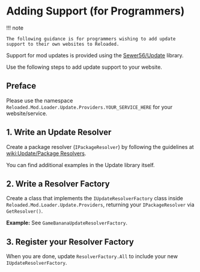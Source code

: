 # Adding Support (for Programmers)

!!! note

    The following guidance is for programmers wishing to add update support to their own websites to Reloaded.  

Support for mod updates is provided using the [Sewer56/Update](https://github.com/Sewer56/Update) library.  

Use the following steps to add update support to your website.  

## Preface

Please use the namespace `Reloaded.Mod.Loader.Update.Providers.YOUR_SERVICE_HERE` for your website/service.  

## 1. Write an Update Resolver

Create a package resolver (`IPackageResolver`) by following the guidelines at [wiki:Update/Package Resolvers](https://sewer56.dev/Update/extensibility/package-resolvers/).  

You can find additional examples in the Update library itself.  

## 2. Write a Resolver Factory 

Create a class that implements the `IUpdateResolverFactory` class inside `Reloaded.Mod.Loader.Update.Providers`, returning your `IPackageResolver` via `GetResolver()`. 

**Example:** See `GameBananaUpdateResolverFactory`.

## 3. Register your Resolver Factory

When you are done, update `ResolverFactory.All` to include your new `IUpdateResolverFactory`.